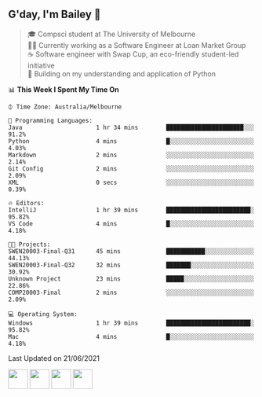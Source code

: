 ## G'day, I'm Bailey 👋

> 🎓 Compsci student at The University of Melbourne <br>
> 👨‍💻 Currently working as a Software Engineer at Loan Market Group <br>
> ☕️ Software engineer with Swap Cup, an eco-friendly student-led initiative <br>
> 🌱 Building on my understanding and application of Python

<!--START_SECTION:waka-->
📊 **This Week I Spent My Time On** 

```text
⌚︎ Time Zone: Australia/Melbourne

💬 Programming Languages: 
Java                     1 hr 34 mins        ██████████████████████░░░   91.2% 
Python                   4 mins              █░░░░░░░░░░░░░░░░░░░░░░░░   4.03% 
Markdown                 2 mins              ░░░░░░░░░░░░░░░░░░░░░░░░░   2.14% 
Git Config               2 mins              ░░░░░░░░░░░░░░░░░░░░░░░░░   2.09% 
XML                      0 secs              ░░░░░░░░░░░░░░░░░░░░░░░░░   0.39%

🔥 Editors: 
IntelliJ                 1 hr 39 mins        ████████████████████████░   95.82% 
VS Code                  4 mins              █░░░░░░░░░░░░░░░░░░░░░░░░   4.18%

🐱‍💻 Projects: 
SWEN20003-Final-Q31      45 mins             ███████████░░░░░░░░░░░░░░   44.13% 
SWEN20003-Final-Q32      32 mins             ███████░░░░░░░░░░░░░░░░░░   30.92% 
Unknown Project          23 mins             █████░░░░░░░░░░░░░░░░░░░░   22.86% 
COMP20003-Final          2 mins              ░░░░░░░░░░░░░░░░░░░░░░░░░   2.09%

💻 Operating System: 
Windows                  1 hr 39 mins        ████████████████████████░   95.82% 
Mac                      4 mins              █░░░░░░░░░░░░░░░░░░░░░░░░   4.18%

```


 Last Updated on 21/06/2021
<!--END_SECTION:waka-->

[<img height="40px" src="https://img.icons8.com/ios-filled/2x/linkedin.png">](https://linkedin.com/in/baileybutler1)
[<img height="40px" src="https://img.icons8.com/ios-filled/2x/github.png">](https://github.com/baely)
[<img height="40px" src="https://img.icons8.com/ios-filled/2x/salesforce.png">](https://trailblazer.me/id/baileybutler)
[<img height="40px" src="https://img.icons8.com/ios-filled/2x/instagram.png">](https://instagram.com/bae1y)
